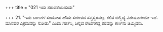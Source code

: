 +++
title = "021 ಇದು ಶರಾವಳಿಯಹುದು"

+++
21. "ಇದು ಬಾಣಗಳ ಸಂದೋಹ ಹೌದು ಸಂಗೀತದ ಸಪ್ತಸ್ವರವಲ್ಲ.  ಕಲಿತ ಬಿಲ್ವಿದ್ಯೆ ವಿಶೇಷವಾಗಿಯೇ ಇದೆ. ಮಾನವರ ವಿಕ್ರಮವನ್ನು ನೋಡು" ಎಂದು ಗರ್ಜಿಸಿ, ಚಿನ್ನದ ರೇಖೆಗಳಿದ್ದ ಶರವನ್ನು ಕರ್ಣನು ಚಿಮ್ಮಿದನು.